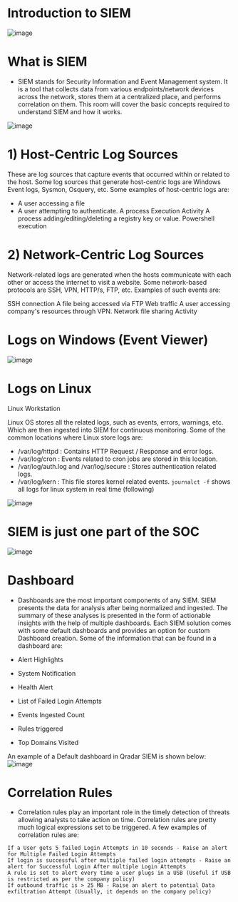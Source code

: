 # Introduction to SIEM
![image](https://github.com/user-attachments/assets/16ae079b-3f27-49a6-ba33-a7674ce4d455)

# What is SIEM

- SIEM stands for Security Information and Event Management system. It is a tool that collects data from various endpoints/network devices across the network, stores them at a centralized place, and performs correlation on them. This room will cover the basic concepts required to understand SIEM and how it works.

![image](https://github.com/user-attachments/assets/cb78199c-14ed-47f7-aa9d-df2675ce3e8f)

# 1) Host-Centric Log Sources

These are log sources that capture events that occurred within or related to the host. Some log sources that generate host-centric logs are Windows Event logs, Sysmon, Osquery, etc. Some examples of host-centric logs are:

- A user accessing a file
- A user attempting to authenticate.
A process Execution Activity
A process adding/editing/deleting a registry key or value.
Powershell execution

# 2) Network-Centric Log Sources

Network-related logs are generated when the hosts communicate with each other or access the internet to visit a website. Some network-based protocols are SSH, VPN, HTTP/s, FTP, etc. Examples of such events are:

SSH connection
A file being accessed via FTP
Web traffic
A user accessing company's resources through VPN.
Network file sharing Activity

# Logs on Windows (Event Viewer)
![image](https://github.com/user-attachments/assets/a7d34232-8be0-4bf5-806c-8757687df79a)

# Logs on Linux
Linux Workstation

Linux OS stores all the related logs, such as events, errors, warnings, etc. Which are then ingested into SIEM for continuous monitoring. Some of the common locations where Linux store logs are:

- /var/log/httpd : Contains HTTP Request  / Response and error logs.
- /var/log/cron   : Events related to cron jobs are stored in this location.
- /var/log/auth.log and /var/log/secure : Stores authentication related logs.
- /var/log/kern : This file stores kernel related events.
```journalct -f``` shows all logs for linux system in real time (following)

![image](https://github.com/user-attachments/assets/0e6d38aa-bae5-4dc0-944e-8db61a2d1731)


# SIEM is just one part of the SOC
![image](https://github.com/user-attachments/assets/02e57dcb-f169-4c63-b13d-88898d5d36a0)

# Dashboard

- Dashboards are the most important components of any SIEM. SIEM presents the data for analysis after being normalized and ingested. The summary of these analyses is presented in the form of actionable insights with the help of multiple dashboards. Each SIEM solution comes with some default dashboards and provides an option for custom Dashboard creation. Some of the information that can be found in a dashboard are:

- Alert Highlights
- System Notification
- Health Alert
- List of Failed Login Attempts
- Events Ingested Count
- Rules triggered
- Top Domains Visited

An example of a Default dashboard in Qradar SIEM is shown below:
![image](https://github.com/user-attachments/assets/59afc93d-99f3-4354-b705-9279fe63baab)

# Correlation Rules

- Correlation rules play an important role in the timely detection of threats allowing analysts to take action on time. Correlation rules are pretty much logical expressions set to be triggered. A few examples of correlation rules are:
```
If a User gets 5 failed Login Attempts in 10 seconds - Raise an alert for Multiple Failed Login Attempts
If login is successful after multiple failed login attempts - Raise an alert for Successful Login After multiple Login Attempts
A rule is set to alert every time a user plugs in a USB (Useful if USB is restricted as per the company policy)
If outbound traffic is > 25 MB - Raise an alert to potential Data exfiltration Attempt (Usually, it depends on the company policy)
```



